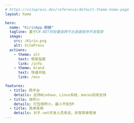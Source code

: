 ```yaml
---
# https://vitepress.dev/reference/default-theme-home-page
layout: home

hero:
  name: "KirinApp-麒麟"
  tagline: 基于C#.NET的轻量级跨平台桌面程序开发框架
  image:
    src: /Kirin.png
    alt: VitePress
  actions:
    - theme: alt
      text: 框架指南
      link: /info
    - theme: brand
      text: 快速开始
      link: /env

features:
  - title: 跨平台
    details: 支持Windows、Linux系统，macos后续支持
  - title: 体积小
    details: 打包体积小，最小不到5M
  - title: 简单易用
    details: 对于.net开发人员来说，非常简单易用
---
```


